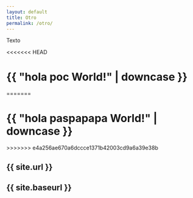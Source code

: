 ```yaml
---
layout: default
title: Otro
permalink: /otro/
---
```

Texto

<<<<<<< HEAD
<h1>{{ "hola poc World!" | downcase }}</h1>
=======
<h1>{{ "hola paspapapa World!" | downcase }}</h1>
>>>>>>> e4a256ae670a6dccce1371b42003cd9a6a39e38b

<h2>{{ site.url }} </h2>
<h2>{{ site.baseurl }} </h2>
